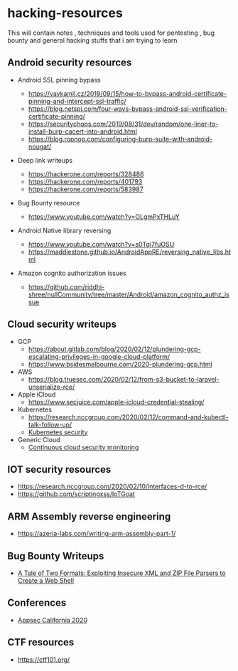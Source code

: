 # hacking-resources
This will contain notes , techniques and tools used for pentesting , bug bounty and general hacking stuffs that i am trying to learn

Android security resources
--------------------------
 - Android SSL pinning bypass
   - https://vavkamil.cz/2019/09/15/how-to-bypass-android-certificate-pinning-and-intercept-ssl-traffic/
   - https://blog.netspi.com/four-ways-bypass-android-ssl-verification-certificate-pinning/
   - https://securitychops.com/2019/08/31/dev/random/one-liner-to-install-burp-cacert-into-android.html
   - https://blog.ropnop.com/configuring-burp-suite-with-android-nougat/
   
 - Deep link writeups
   - https://hackerone.com/reports/328486
   - https://hackerone.com/reports/401793
   - https://hackerone.com/reports/583987
   
 - Bug Bounty resource
   - https://www.youtube.com/watch?v=OLgmPxTHLuY

 - Android Native library reversing
   - https://www.youtube.com/watch?v=s0Tqi7fuOSU
   - https://maddiestone.github.io/AndroidAppRE/reversing_native_libs.html
 - Amazon cognito authorization issues
   - https://github.com/riddhi-shree/nullCommunity/tree/master/Android/amazon_cognito_authz_issue

Cloud security writeups
-----------------------
 - GCP
    - https://about.gitlab.com/blog/2020/02/12/plundering-gcp-escalating-privileges-in-google-cloud-platform/
    - https://www.bsidesmelbourne.com/2020-plundering-gcp.html
 - AWS
    - https://blog.truesec.com/2020/02/12/from-s3-bucket-to-laravel-unserialize-rce/
 - Apple iCloud
    - https://www.secjuice.com/apple-icloud-credential-stealing/
 - Kubernetes
    - https://research.nccgroup.com/2020/02/12/command-and-kubectl-talk-follow-up/
    - [Kubernetes security](https://www.youtube.com/watch?v=HPEXdU92N1A&list=PLhaoFbw_ejdo-4nSeRKNH1pRhdfsn3CI7&index=36&t=0s)
 - Generic Cloud
    - [Continuous cloud security monitoring](https://www.youtube.com/watch?v=ePCK8quTP2o&list=PLhaoFbw_ejdo-4nSeRKNH1pRhdfsn3CI7&index=42&t=0s)
    
IOT security resources
----------------------
 - https://research.nccgroup.com/2020/02/10/interfaces-d-to-rce/
 - https://github.com/scriptingxss/IoTGoat
 
ARM Assembly reverse engineering
-------------------------------
  - https://azeria-labs.com/writing-arm-assembly-part-1/

Bug Bounty Writeups
--------------------
  - [A Tale of Two Formats: Exploiting Insecure XML and ZIP File Parsers to Create a Web Shell](https://spaceraccoon.dev/a-tale-of-two-formats-exploiting-insecure-xml-and-zip-file-parsers-to-create-a)

Conferences
-----------
  - [Appsec California 2020](https://www.youtube.com/playlist?list=PLhaoFbw_ejdo-4nSeRKNH1pRhdfsn3CI7)  
  
CTF resources
-------------
  - https://ctf101.org/
